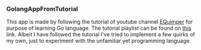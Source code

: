 ### GolangAppFromTutorial

This app is made by following the tutorial of youtube channel [EQuimper](https://www.youtube.com/channel/UC7R7bcH9-KEBDiGNP1mZnmw) for purpose of learning Go language. The tutorial playlist can be found on [this](https://www.youtube.com/watch?v=Uuy9J33iG0E&list=PLzQWIQOqeUSPFPVfticl-CsmUv82Gb5W-&index=1) link. Albeit I have followed the tutorial I've tried to implement a few quirks of my own, just to experiment with the unfamiliar yet programming language.
